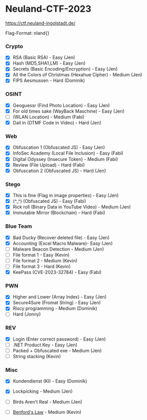 # Neuland-CTF-2023
https://ctf.neuland-ingolstadt.de/

Flag-Format: nland{}

### Crypto
- [x] RSA (Basic RSA) - Easy (Jen)
- [x] Hash (MD5,SHA1,LM) - Easy (Jen)
- [x] Secrets (Basic Encoding/Encryption) - Easy (Jen)
- [x] All the Colors of Christmas (Hexahue Cipher) - Medium (Jen)
- [x] FIPS Aesmussen - Hard (Dominik)

### OSINT
- [x] Geoguessr (Find Photo Location) - Easy (Jen)
- [x] For old times sake (WayBack Maschine) - Easy (Jen)
- [ ] (WLAN Location) - Medium (Fabi)
- [x] Dail in (DTMF Code in Video) - Hard (Jen)

### Web
- [x] Obfuscation 1 (Obfuscated JS) - Easy (Jen)
- [x] InfoSec Academy (Local File Inclusion) - Easy (Fabi)
- [x] Digital Odyssey (Insecure Token) - Medium (Fabi)
- [x] Review (File Upload) - Hard (Fabi)
- [x] Obfuscation 2 (Obfuscated JS) - Hard (Jen)

### Stego
- [x] This is fine (Flag in image properties) - Easy (Jen)
- [x] (^_^) (Obfuscated JS) - Easy (Fabi)
- [x] Rick roll (Binary Data in YouTube Video) - Medium (Jen)
- [x] Immutable Mirror (Blockchain) - Hard (Fabi)

### Blue Team
- [x] Bad Ducky (Recover deleted file) - Easy (Jen)
- [x] Accounting (Excel Macro Malware)- Easy (Jen)
- [ ] Malware Beacon Detection - Medium (Jen)
- [ ] File format 1 - Easy (Kevin)
- [ ] File format 2 - Medium  (Kevin)
- [ ] File format 3 - Hard  (Kevin)
- [x] KeePass (CVE-2023-32784) - Easy (Fabi)

### PWN
- [x] Higher and Lower (Array Index) - Easy (Jen)
- [x] Secure4Sure (Fromat String) - Easy (Jen)
- [x] Riscy programming - Medium (Dominik)
- [ ] Hard (Jonny) 

### REV
- [x] Login (Enter correct password) - Easy (Jen)
- [ ] .NET Product Key - Easy (Jen)
- [ ] Packed + Obfuscated exe - Medium (Jen)
- [ ] String stacking (Kevin)

### Misc
- [x] Kundendienst (KI) - Easy (Dominik)
- [x] Lockpicking - Medium (Jen)
- [ ] Birds Aren't Real - Medium (Jen)
- [ ] [Benford's Law](https://en.wikipedia.org/wiki/Benford%27s_law) - Medium (Kevin)

